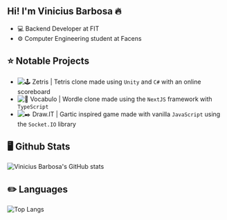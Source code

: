 
## Hi! I'm Vinicius Barbosa 🔥

- 💻 Backend Developer at FIT
- ⚙️ Computer Engineering student at Facens

## ⭐ Notable Projects
- ![🕹️ Zetris](https://github.com/vininew921/Zetris) | Tetris clone made using `Unity` and `C#` with an online scoreboard
- ![🧩 Vocabulo](https://github.com/vininew921/vocabulo) | Wordle clone made using the `NextJS` framework with `TypeScript`
- ![✒️ Draw.IT](https://github.com/vininew921/draw.it) | Gartic inspired game made with vanilla `JavaScript` using the `Socket.IO` library


## 🖥️ Github Stats
![Vinicius Barbosa's GitHub stats](https://github-readme-stats.vercel.app/api?username=vininew921&show_icons=true&theme=tokyonight&count_private=true)

## ✏️ Languages
![Top Langs](https://github-readme-stats.vercel.app/api/top-langs/?username=vininew921&theme=tokyonight&layout=compact)
